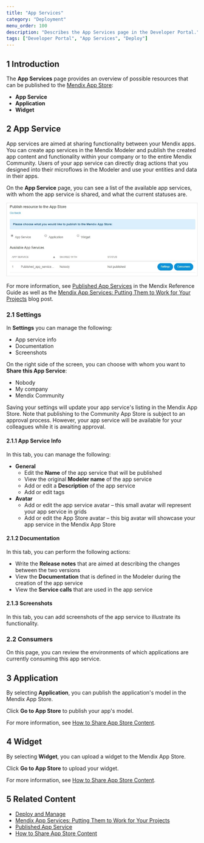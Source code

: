 ```yaml
---
title: "App Services"
category: "Deployment"
menu_order: 100
description: "Describes the App Services page in the Developer Portal."
tags: ["Developer Portal", "App Services", "Deploy"]
---
```


## 1 Introduction

The **App Services** page provides an overview of possible resources that can be published to the [Mendix App Store](https://appstore.home.mendix.com/):

* **App Service**
* **Application**
* **Widget**

## 2 App Service

App services are aimed at sharing functionality between your Mendix apps. You can create app services in the Mendix Modeler and publish the created app content and functionality within your company or to the entire Mendix Community. Users of your app service can directly drag actions that you designed into their microflows in the Modeler and use your entities and data in their apps. 

On the **App Service** page, you can see a list of the available app services, with whom the app service is shared, and what the current statuses are.

![](attachments/app-services/publish-appservice.png)

For more information, see [Published App Services](/refguide/published-app-services) in the Mendix Reference Guide as well as the [Mendix App Services: Putting Them to Work for Your Projects](https://www.mendix.com/videos/mendix-app-services-putting-work-projects-pieter-van-balen-mendix-developer/) blog post.

### 2.1 Settings

In **Settings** you can manage the following:

* App service info
* Documentation
* Screenshots

On the right side of the screen, you can choose with whom you want to **Share this App Service**:

* Nobody
* My company
* Mendix Community

Saving your settings will update your app service's listing in the Mendix App Store. Note that publishing to the Community App Store is subject to an approval process. However, your app service will be available for your colleagues while it is awaiting approval.

#### 2.1.1 App Service Info

In this tab, you can manage the following:

* **General**
    * Edit the **Name** of the app service that will be published
    * View the original **Modeler name** of the app service
    * Add or edit a **Description** of the app service
    * Add or edit tags
* **Avatar**
    * Add or edit the app service avatar – this small avatar will represent your app service in grids
    * Add or edit the App Store avatar – this big avatar will showcase your app service in the Mendix App Store

#### 2.1.2 Documentation

In this tab, you can perform the following actions:

* Write the **Release notes** that are aimed at describing the changes between the two versions
* View the **Documentation** that is defined in the Modeler during the creation of the app service
* View the **Service calls** that are used in the app service

#### 2.1.3 Screenshots

In this tab, you can add screenshots of the app service to illustrate its functionality.

### 2.2 Consumers

On this page, you can review the environments of which applications are currently consuming this app service. 

## 3 Application

By selecting **Application**, you can publish the application's model in the Mendix App Store.

Click **Go to App Store** to publish your app's model.

For more information, see [How to Share App Store Content](../app-store/share-app-store-content).

## 4 Widget

By selecting **Widget**, you can upload a widget to the Mendix App Store.

Click **Go to App Store** to upload your widget.

For more information, see [How to Share App Store Content](../app-store/share-app-store-content).

## 5 Related Content

* [Deploy and Manage](/developerportal/deploy)
* [Mendix App Services: Putting Them to Work for Your Projects](https://www.mendix.com/videos/mendix-app-services-putting-work-projects-pieter-van-balen-mendix-developer/)
* [Published App Service](/refguide/published-app-services)
* [How to Share App Store Content](../app-store/share-app-store-content)
